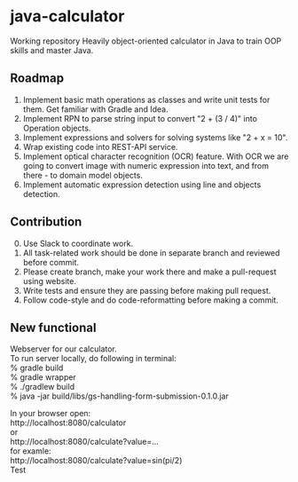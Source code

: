 # java-calculator
Working repository 
Heavily object-oriented calculator in Java to train OOP skills and master Java.

## Roadmap

1. Implement basic math operations as classes and write unit tests for them. Get familiar with Gradle and Idea.
2. Implement RPN to parse string input to convert "2 + (3 / 4)" into Operation objects.
3. Implement expressions and solvers for solving systems like "2 + x = 10".
4. Wrap existing code into REST-API service.
5. Implement optical character recognition (OCR) feature. With OCR we are going to convert image with numeric expression into text, and from there - to domain model objects.
6. Implement automatic expression detection using line and objects detection. 

## Contribution

0. Use Slack to coordinate work.
1. All task-related work should be done in separate branch and reviewed before commit. 
2. Please create branch, make your work there and make a pull-request using website. 
3. Write tests and ensure they are passing before making pull request.
4. Follow code-style and do code-reformatting before making a commit.
 
## New functional
Webserver for our calculator.  
To run server locally, do following in terminal:  
% gradle build  
% gradle wrapper  
% ./gradlew build  
% java -jar build/libs/gs-handling-form-submission-0.1.0.jar  

In your browser open:  
http://localhost:8080/calculator  
or  
http://localhost:8080/calculate?value=...  
for examle:  
http://localhost:8080/calculate?value=sin(pi/2)  
Test
